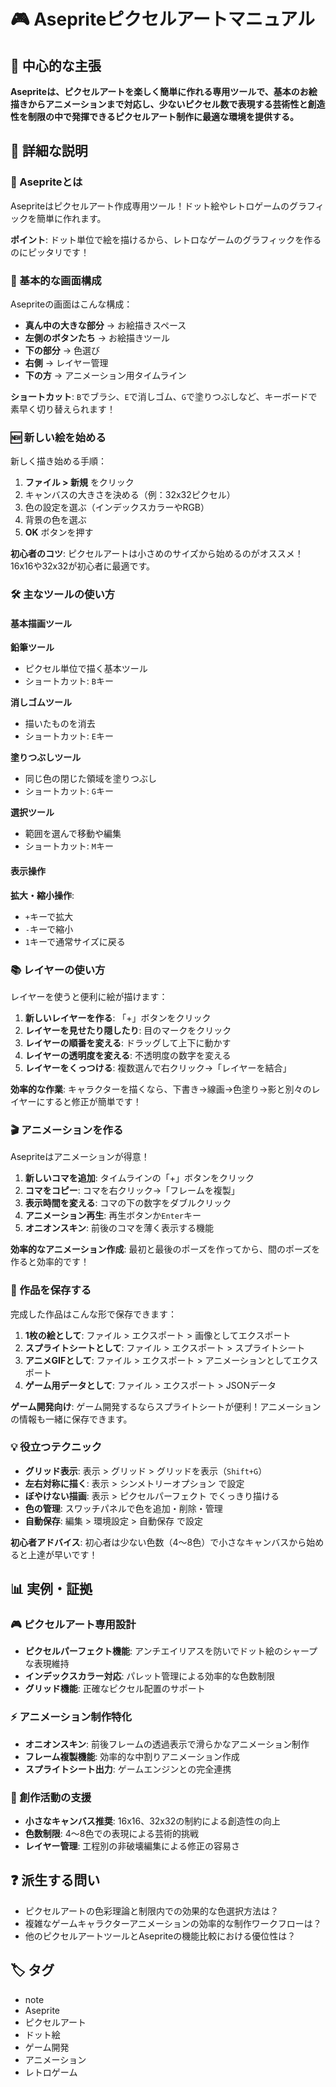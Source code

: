 # 🎮 Asepriteピクセルアートマニュアル

## 🎯 中心的な主張
**Asepriteは、ピクセルアートを楽しく簡単に作れる専用ツールで、基本のお絵描きからアニメーションまで対応し、少ないピクセル数で表現する芸術性と創造性を制限の中で発揮できるピクセルアート制作に最適な環境を提供する。**

## 📖 詳細な説明

### 🎨 Asepriteとは

Asepriteはピクセルアート作成専用ツール！ドット絵やレトロゲームのグラフィックを簡単に作れます。

**ポイント**: ドット単位で絵を描けるから、レトロなゲームのグラフィックを作るのにピッタリです！

### 📱 基本的な画面構成

Asepriteの画面はこんな構成：

- **真ん中の大きな部分** → お絵描きスペース
- **左側のボタンたち** → お絵描きツール
- **下の部分** → 色選び
- **右側** → レイヤー管理
- **下の方** → アニメーション用タイムライン

**ショートカット**: `B`でブラシ、`E`で消しゴム、`G`で塗りつぶしなど、キーボードで素早く切り替えられます！

### 🆕 新しい絵を始める

新しく描き始める手順：

1. **ファイル > 新規** をクリック
2. キャンバスの大きさを決める（例：32x32ピクセル）
3. 色の設定を選ぶ（インデックスカラーやRGB）
4. 背景の色を選ぶ
5. **OK** ボタンを押す

**初心者のコツ**: ピクセルアートは小さめのサイズから始めるのがオススメ！16x16や32x32が初心者に最適です。

### 🛠️ 主なツールの使い方

#### 基本描画ツール

**鉛筆ツール**
- ピクセル単位で描く基本ツール
- ショートカット: `B`キー

**消しゴムツール**
- 描いたものを消去
- ショートカット: `E`キー

**塗りつぶしツール**
- 同じ色の閉じた領域を塗りつぶし
- ショートカット: `G`キー

**選択ツール**
- 範囲を選んで移動や編集
- ショートカット: `M`キー

#### 表示操作

**拡大・縮小操作**:
- `+`キーで拡大
- `-`キーで縮小
- `1`キーで通常サイズに戻る

### 📚 レイヤーの使い方

レイヤーを使うと便利に絵が描けます：

1. **新しいレイヤーを作る**: 「+」ボタンをクリック
2. **レイヤーを見せたり隠したり**: 目のマークをクリック
3. **レイヤーの順番を変える**: ドラッグして上下に動かす
4. **レイヤーの透明度を変える**: 不透明度の数字を変える
5. **レイヤーをくっつける**: 複数選んで右クリック→「レイヤーを結合」

**効率的な作業**: キャラクターを描くなら、下書き→線画→色塗り→影と別々のレイヤーにすると修正が簡単です！

### 🎬 アニメーションを作る

Asepriteはアニメーションが得意！

1. **新しいコマを追加**: タイムラインの「+」ボタンをクリック
2. **コマをコピー**: コマを右クリック→「フレームを複製」
3. **表示時間を変える**: コマの下の数字をダブルクリック
4. **アニメーション再生**: 再生ボタンか`Enter`キー
5. **オニオンスキン**: 前後のコマを薄く表示する機能

**効率的なアニメーション作成**: 最初と最後のポーズを作ってから、間のポーズを作ると効率的です！

### 💾 作品を保存する

完成した作品はこんな形で保存できます：

1. **1枚の絵として**: ファイル > エクスポート > 画像としてエクスポート
2. **スプライトシートとして**: ファイル > エクスポート > スプライトシート
3. **アニメGIFとして**: ファイル > エクスポート > アニメーションとしてエクスポート
4. **ゲーム用データとして**: ファイル > エクスポート > JSONデータ

**ゲーム開発向け**: ゲーム開発するならスプライトシートが便利！アニメーションの情報も一緒に保存できます。

### 💡 役立つテクニック

- **グリッド表示**: 表示 > グリッド > グリッドを表示（`Shift+G`）
- **左右対称に描く**: 表示 > シンメトリーオプション で設定
- **ぼやけない描画**: 表示 > ピクセルパーフェクト でくっきり描ける
- **色の管理**: スワッチパネルで色を追加・削除・管理
- **自動保存**: 編集 > 環境設定 > 自動保存 で設定

**初心者アドバイス**: 初心者は少ない色数（4〜8色）で小さなキャンバスから始めると上達が早いです！

## 📊 実例・証拠

### 🎮 ピクセルアート専用設計
- **ピクセルパーフェクト機能**: アンチエイリアスを防いでドット絵のシャープな表現維持
- **インデックスカラー対応**: パレット管理による効率的な色数制限
- **グリッド機能**: 正確なピクセル配置のサポート

### ⚡ アニメーション制作特化
- **オニオンスキン**: 前後フレームの透過表示で滑らかなアニメーション制作
- **フレーム複製機能**: 効率的な中割りアニメーション作成
- **スプライトシート出力**: ゲームエンジンとの完全連携

### 🎨 創作活動の支援
- **小さなキャンバス推奨**: 16x16、32x32の制約による創造性の向上
- **色数制限**: 4〜8色での表現による芸術的挑戦
- **レイヤー管理**: 工程別の非破壊編集による修正の容易さ

## ❓ 派生する問い
- ピクセルアートの色彩理論と制限内での効果的な色選択方法は？
- 複雑なゲームキャラクターアニメーションの効率的な制作ワークフローは？
- 他のピクセルアートツールとAsepriteの機能比較における優位性は？

## 🏷️ タグ

- note
- Aseprite
- ピクセルアート
- ドット絵
- ゲーム開発
- アニメーション
- レトロゲーム